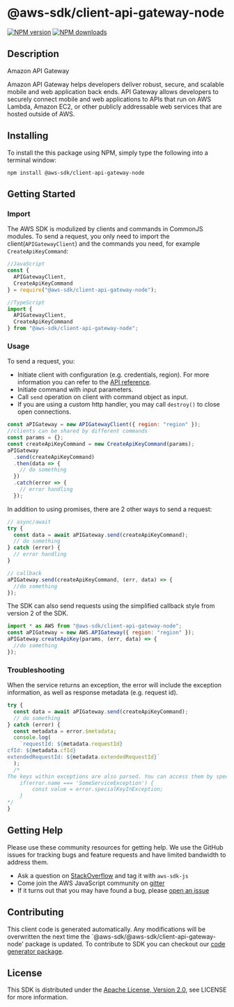 # @aws-sdk/client-api-gateway-node

[![NPM version](https://img.shields.io/npm/v/@aws-sdk/client-api-gateway-node/preview.svg)](https://www.npmjs.com/package/@aws-sdk/client-api-gateway-node)
[![NPM downloads](https://img.shields.io/npm/dm/@aws-sdk/client-api-gateway-node.svg)](https://www.npmjs.com/package/@aws-sdk/client-api-gateway-node)

## Description

<fullname>Amazon API Gateway</fullname> <p>Amazon API Gateway helps developers deliver robust, secure, and scalable mobile and web application back ends. API Gateway allows developers to securely connect mobile and web applications to APIs that run on AWS Lambda, Amazon EC2, or other publicly addressable web services that are hosted outside of AWS.</p>

## Installing

To install the this package using NPM, simply type the following into a terminal window:

```
npm install @aws-sdk/client-api-gateway-node
```

## Getting Started

### Import

The AWS SDK is modulized by clients and commands in CommonJS modules. To send a request, you only need to import the client(`APIGatewayClient`) and the commands you need, for example `CreateApiKeyCommand`:

```javascript
//JavaScript
const {
  APIGatewayClient,
  CreateApiKeyCommand
} = require("@aws-sdk/client-api-gateway-node");
```

```javascript
//TypeScript
import {
  APIGatewayClient,
  CreateApiKeyCommand
} from "@aws-sdk/client-api-gateway-node";
```

### Usage

To send a request, you:

- Initiate client with configuration (e.g. credentials, region). For more information you can refer to the [API reference][].
- Initiate command with input parameters.
- Call `send` operation on client with command object as input.
- If you are using a custom http handler, you may call `destroy()` to close open connections.

```javascript
const aPIGateway = new APIGatewayClient({ region: "region" });
//clients can be shared by different commands
const params = {};
const createApiKeyCommand = new CreateApiKeyCommand(params);
aPIGateway
  .send(createApiKeyCommand)
  .then(data => {
    // do something
  })
  .catch(error => {
    // error handling
  });
```

In addition to using promises, there are 2 other ways to send a request:

```javascript
// async/await
try {
  const data = await aPIGateway.send(createApiKeyCommand);
  // do something
} catch (error) {
  // error handling
}
```

```javascript
// callback
aPIGateway.send(createApiKeyCommand, (err, data) => {
  //do something
});
```

The SDK can also send requests using the simplified callback style from version 2 of the SDK.

```javascript
import * as AWS from "@aws-sdk/client-api-gateway-node";
const aPIGateway = new AWS.APIGateway({ region: "region" });
aPIGateway.createApiKey(params, (err, data) => {
  //do something
});
```

### Troubleshooting

When the service returns an exception, the error will include the exception information, as well as response metadata (e.g. request id).

```javascript
try {
  const data = await aPIGateway.send(createApiKeyCommand);
  // do something
} catch (error) {
  const metadata = error.$metadata;
  console.log(
    `requestId: ${metadata.requestId}
cfId: ${metadata.cfId}
extendedRequestId: ${metadata.extendedRequestId}`
  );
  /*
The keys within exceptions are also parsed. You can access them by specifying exception names:
    if(error.name === 'SomeServiceException') {
        const value = error.specialKeyInException;
    }
*/
}
```

## Getting Help

Please use these community resources for getting help. We use the GitHub issues for tracking bugs and feature requests and have limited bandwidth to address them.

- Ask a question on [StackOverflow](https://stackoverflow.com/questions/tagged/aws-sdk-js) and tag it with `aws-sdk-js`
- Come join the AWS JavaScript community on [gitter](https://gitter.im/aws/aws-sdk-js-v3)
- If it turns out that you may have found a bug, please [open an issue](https://github.com/aws/aws-sdk-js-v3/issues)

## Contributing

This client code is generated automatically. Any modifications will be overwritten the next time the `@aws-sdk/@aws-sdk/client-api-gateway-node' package is updated. To contribute to SDK you can checkout our [code generator package][].

## License

This SDK is distributed under the
[Apache License, Version 2.0](http://www.apache.org/licenses/LICENSE-2.0),
see LICENSE for more information.

[code generator package]: https://github.com/aws/aws-sdk-js-v3/tree/master/packages/service-types-generator
[api reference]: https://docs.aws.amazon.com/AWSJavaScriptSDK/latest/

